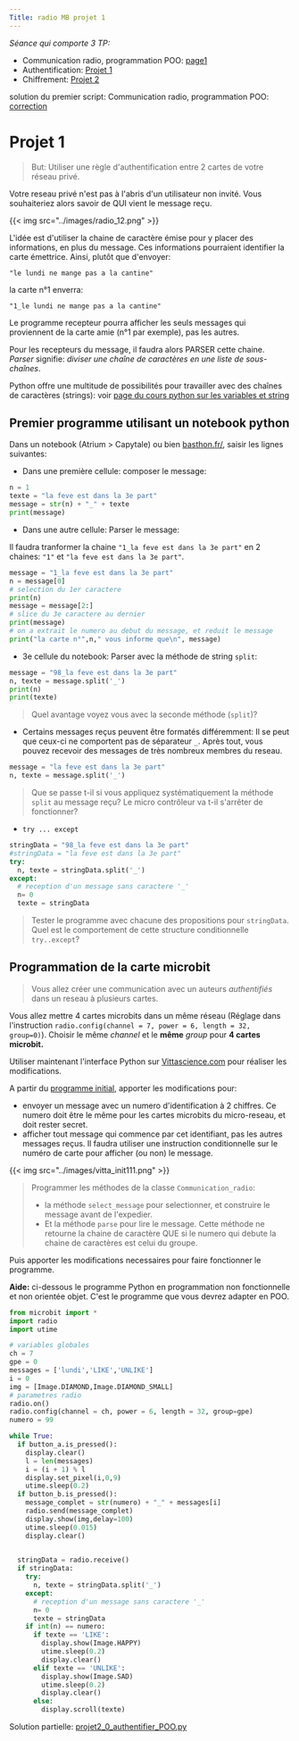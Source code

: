 ```yaml
--- 
Title: radio MB projet 1
--- 
```


*Séance qui comporte 3 TP:*

* Communication radio, programmation POO: [page1](../MB_radio3)
* Authentification: [Projet 1](../MB_radio4)
* Chiffrement: [Projet 2](../MB_radio5)

solution du premier script: Communication radio, programmation POO: [correction](/scripts/radio_microbit/script_poo.py)
# Projet 1
> But: Utiliser une règle d'authentification entre 2 cartes de votre réseau privé.

Votre reseau privé n'est pas à l'abris d'un utilisateur non invité. Vous souhaiteriez alors savoir de QUI vient le message reçu. 

{{< img src="../images/radio_12.png" >}}



L'idée est d'utiliser la chaine de caractère émise pour y placer des informations, en plus du message. Ces informations pourraient identifier la carte émettrice. Ainsi, plutôt que d'envoyer:

```
"le lundi ne mange pas a la cantine"
```

la carte n°1 enverra: 

```
"1_le lundi ne mange pas a la cantine"
```

Le programme recepteur pourra afficher les seuls messages qui proviennent de la carte amie (n°1 par exemple), pas les autres.

Pour les recepteurs du message, il faudra alors PARSER cette chaine. *Parser* signifie: *diviser une chaîne de caractères en une liste de sous-chaînes*.

Python offre une multitude de possibilités pour travailler avec des chaînes de caractères (strings): voir [page du cours python sur les variables et string](/docs/python/pages/variables/page1/) 



## Premier programme utilisant un notebook python
Dans un notebook (Atrium > Capytale) ou bien [basthon.fr/](https://notebook.basthon.fr/), saisir les lignes suivantes:

* Dans une première cellule: composer le message:

```python
n = 1
texte = "la feve est dans la 3e part"
message = str(n) + "_" + texte
print(message)
```

* Dans une autre cellule: Parser le message:

Il faudra tranformer la chaine `"1_la feve est dans la 3e part"` en 2 chaines: `"1"` et `"la feve est dans la 3e part"`.

```python
message = "1_la feve est dans la 3e part"
n = message[0]
# selection du 1er caractere
print(n)
message = message[2:]
# slice du 3e caractere au dernier
print(message)
# on a extrait le numero au debut du message, et reduit le message
print("la carte n°",n," vous informe que\n", message)
```

* 3e cellule du notebook: Parser avec la méthode de string `split`:

```python
message = "98_la feve est dans la 3e part"
n, texte = message.split('_')
print(n)
print(texte)
```

> Quel avantage voyez vous avec la seconde méthode (`split`)?

* Certains messages reçus peuvent être formatés différemment: Il se peut que ceux-ci ne comportent pas de séparateur  `_`. Après tout, vous pouvez recevoir des messages de très nombreux membres du reseau. 

```python
message = "la feve est dans la 3e part"
n, texte = message.split('_')
```

> Que se passe t-il si vous appliquez systématiquement la méthode `split` au message reçu? Le micro contrôleur va t-il s'arrêter de fonctionner?

* `try ... except`

```python
stringData = "98_la feve est dans la 3e part"
#stringData = "la feve est dans la 3e part"
try:
  n, texte = stringData.split('_')
except:
  # reception d'un message sans caractere '_'
  n= 0
  texte = stringData
```

> Tester le programme avec chacune des propositions pour `stringData`. Quel est le comportement de cette structure conditionnelle `try..except`?

## Programmation de la carte microbit
> Vous allez créer une communication avec un auteurs *authentifiés* dans un reseau à plusieurs cartes. 

Vous allez mettre 4 cartes microbits dans un même réseau (Réglage dans l'instruction `radio.config(channel = 7, power = 6, length = 32, group=0)`). Choisir le même *channel* et le **même** *group* pour **4 cartes microbit.**



Utiliser maintenant l'interface Python sur [Vittascience.com](https://fr.vittascience.com/microbit/?mode=mixed&console=bottom&toolbox=vittascience) pour réaliser les modifications.


A partir du [programme initial](/scripts/radio_microbit/script_poo.py), apporter les modifications pour:

* envoyer un message avec un numero d'identification à 2 chiffres. Ce numero doit être le même pour les cartes microbits du micro-reseau, et doit rester secret. 
* afficher tout message qui commence par cet identifiant, pas les autres messages reçus. Il faudra utiliser une instruction conditionnelle sur le numéro de carte pour afficher (ou non) le message.

{{< img src="../images/vitta_init111.png" >}}

> Programmer les méthodes de la classe `Communication_radio`: 
>* la méthode `select_message` pour selectionner, et construire le message avant de l'expedier. 
>* Et la méthode `parse` pour lire le message. Cette méthode ne retourne la chaine de caractère QUE si le numero qui debute la chaine de caractères est celui du groupe.

Puis apporter les modifications necessaires pour faire fonctionner le programme.


**Aide:** ci-dessous le programme Python en programmation non fonctionnelle et non orientée objet. C'est le programme que vous devrez adapter en POO.

```python
from microbit import *
import radio
import utime

# variables globales
ch = 7
gpe = 0
messages = ['lundi','LIKE','UNLIKE']
i = 0
img = [Image.DIAMOND,Image.DIAMOND_SMALL]
# parametres radio
radio.on()
radio.config(channel = ch, power = 6, length = 32, group=gpe)
numero = 99

while True:
  if button_a.is_pressed():
    display.clear()
    l = len(messages)
    i = (i + 1) % l
    display.set_pixel(i,0,9)
    utime.sleep(0.2)
  if button_b.is_pressed():
    message_complet = str(numero) + "_" + messages[i]
    radio.send(message_complet)
    display.show(img,delay=100)
    utime.sleep(0.015)
    display.clear()
    

  stringData = radio.receive()
  if stringData:
    try:
      n, texte = stringData.split('_')
    except:
      # reception d'un message sans caractere '_'
      n= 0
      texte = stringData
    if int(n) == numero:
      if texte == 'LIKE':
        display.show(Image.HAPPY)
        utime.sleep(0.2)
        display.clear()
      elif texte == 'UNLIKE':
        display.show(Image.SAD)
        utime.sleep(0.2)
        display.clear()
      else:
        display.scroll(texte)

```

Solution partielle: [projet2_0_authentifier_POO.py](/scripts/radio_microbit/projet2_0_authentifier_POO.py)

<!--
Solution: [projet_authentifier_POO.py](/scripts/radio_microbit/projet2_authentifier_POO.py)
-->

